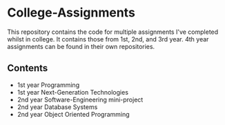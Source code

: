 # College-Assignments
This repository contains the code for multiple assignments I've completed whilst in college. It contains those from 1st, 2nd, and 3rd year. 4th year assignments can be found in their own repositories.


## Contents

 - 1st year Programming
 - 1st year Next-Generation Technologies
 - 2nd year Software-Engineering mini-project
 - 2nd year Database Systems
 - 2nd year Object Oriented Programming
